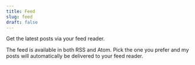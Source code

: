 ```yaml
---
title: Feed
slug: feed
draft: false
---
```


Get the latest posts via your feed reader.
<!--more-->
The feed is available in both RSS and Atom. Pick the one you prefer and my posts will automatically be delivered to your feed reader.